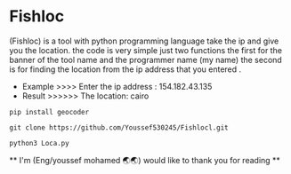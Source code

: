 # Fishloc
(Fishloc) is a tool with python programming language take the ip and give you the location.
the code is very simple just two functions the first for the banner of the tool name and the programmer name (my name)
the second is for finding the location from the ip address that you entered .

- Example >>>>        Enter the ip address : 154.182.43.135
- Result  >>>>>>        The location: cairo

```
pip install geocoder
```
```
git clone https://github.com/Youssef530245/Fishlocl.git
```
```
python3 Loca.py
```



** I'm (Eng/youssef mohamed 🌏🌏) would like to thank you for reading **
